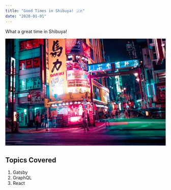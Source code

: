```yaml
---
title: "Good Times in Shibuya! 🇯🇵"
date: "2020-01-01"
---
```


What a great time in Shibuya!

![Shibuya](./alex-knight-vaA6EQiUSo4-unsplash.jpg)

## Topics Covered

1. Gatsby
2. GraphQL
3. React

